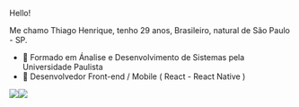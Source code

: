 Hello!

  Me chamo Thiago Henrique, tenho 29 anos, Brasileiro, natural de São Paulo - SP.

- 🔭 Formado em Ánalise e Desenvolvimento de Sistemas pela Universidade Paulista
- 🌱 Desenvolvedor Front-end / Mobile ( React - React Native )


[<img src="https://img.shields.io/badge/linkedin-%230077B5.svg?&style=for-the-badge&logo=linkedin&logoColor=white" />](https://www.linkedin.com/in/thiago-franck//)[<img src = "https://img.shields.io/badge/facebook-%231877F2.svg?&style=for-the-badge&logo=facebook&logoColor=white">](https://web.facebook.com/thiago.henrique.969952/)

